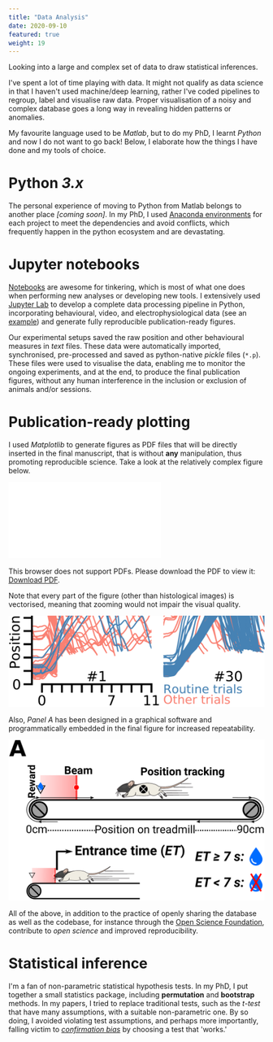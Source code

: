 ```yaml
---
title: "Data Analysis"
date: 2020-09-10
featured: true
weight: 19
---
```


Looking into a large and complex set of data to draw statistical inferences.

I've spent a lot of time playing with data.
It might not qualify as data science in that I haven't used machine/deep learning, rather I've coded pipelines to regroup, label and visualise raw data.
Proper visualisation of a noisy and complex database goes a long way in revealing hidden patterns or anomalies.

My favourite language used to be _Matlab_, but to do my PhD, I learnt _Python_ and now I do not want to go back!
Below, I elaborate how the things I have done and my tools of choice.


# Python _3.x_
The personal experience of moving to Python from Matlab belongs to another place _[coming soon]_.
In my PhD, I used [Anaconda environments](https://docs.conda.io/projects/conda/en/latest/user-guide/tasks/manage-environments.html) for each project to meet the dependencies and avoid conflicts, which frequently happen in the python ecosystem and are devastating.

# Jupyter notebooks
[Notebooks](https://jupyter.org/) are awesome for tinkering, which is most of what one does when performing new analyses or developing new tools.
I extensively used [Jupyter Lab](https://jupyterlab.readthedocs.io/en/stable/) to develop a complete data processing pipeline in Python, incorporating behavioural, video, and electrophysiological data (see an [example](/cv/ephy)) and generate fully reproducible publication-ready figures.

Our experimental setups saved the raw position and other behavioural measures in _text_ files.
These data were automatically imported, synchronised, pre-processed and saved as python-native _pickle_ files (`*.p`).
These files were used to visualise the data, enabling me to monitor the ongoing experiments, and at the end, to produce the final publication figures, without any human interference in the inclusion or exclusion of animals and/or sessions.

# Publication-ready plotting
I used _Matplotlib_ to generate figures as PDF files that will be directly inserted in the final manuscript, that is without **any** manipulation, thus promoting reproducible science.
Take a look at the relatively complex figure below.

<object data="/images/skills/data-analysis/Task_Example_Group.pdf" type="application/pdf" width="600px" height="450">
    <embed src="/images/skills/data-analysis/Task_Example_Group.pdf" type="application/pdf">
        <p>This browser does not support PDFs. Please download the PDF to view it: <a href="/images/skills/data-analysis/Task_Example_Group.pdf">Download PDF</a>.</p>
    </embed>
</object>

Note that every part of the figure (other than histological images) is vectorised, meaning that zooming would not impair the visual quality.

![zoomed in section](/images/skills/data-analysis/zoomed.png)

Also, _Panel A_ has been designed in a graphical software and programmatically embedded in the final figure for increased repeatability.

![zoomed in panel A](/images/skills/data-analysis/panelA.png)

All of the above, in addition to the practice of openly sharing the database as well as the codebase, for instance through the [Open Science Foundation](https://osf.io/), contribute to _open science_ and improved reproducibility.

# Statistical inference

I'm a fan of non-parametric statistical hypothesis tests.
In my PhD, I put together a small statistics package, including __permutation__ and __bootstrap__ methods.
In my papers, I tried to replace traditional tests, such as the _t-test_ that have many assumptions, with a suitable non-parametric one.
By so doing, I avoided violating test assumptions, and perhaps more importantly, falling victim to [_confirmation bias_](https://en.wikipedia.org/wiki/Confirmation_bias) by choosing a test that 'works.'